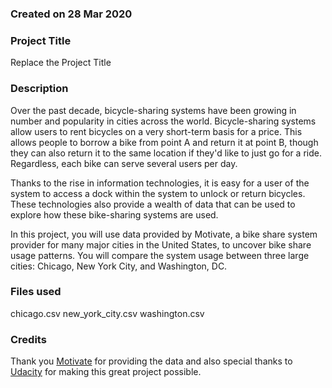 ### Created on 28 Mar 2020


### Project Title
Replace the Project Title

### Description
Over the past decade, bicycle-sharing systems have been growing in number and popularity in cities across the world. Bicycle-sharing systems allow users to rent bicycles on a very short-term basis for a price. This allows people to borrow a bike from point A and return it at point B, though they can also return it to the same location if they'd like to just go for a ride. Regardless, each bike can serve several users per day.

Thanks to the rise in information technologies, it is easy for a user of the system to access a dock within the system to unlock or return bicycles. These technologies also provide a wealth of data that can be used to explore how these bike-sharing systems are used.

In this project, you will use data provided by Motivate, a bike share system provider for many major cities in the United States, to uncover bike share usage patterns. You will compare the system usage between three large cities: Chicago, New York City, and Washington, DC.

### Files used
chicago.csv
new_york_city.csv
washington.csv

### Credits
Thank you [Motivate](https://www.motivateco.com/) for providing the data and also special thanks to [Udacity](https://www.udacity.com/course/programming-for-data-science-nanodegree-with-R--nd118) for making this great project possible.
